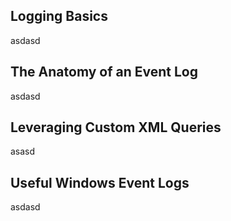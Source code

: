 ## Logging Basics

asdasd

## The Anatomy of an Event Log

asdasd

## Leveraging Custom XML Queries

asasd

## Useful Windows Event Logs

asdasd